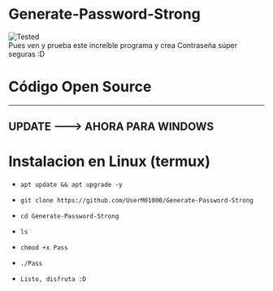 # Generate-Password-Strong
![Tested]
<br>
Pues ven y prueba este increíble programa y crea 
Contraseña súper seguras :D
<br>
# Código Open Source
---
UPDATE ---> AHORA PARA WINDOWS
---
# Instalacion en Linux (termux)

* `apt update && apt upgrade -y`

* `git clone https://github.com/UserM01000/Generate-Password-Strong`

* `cd Generate-Password-Strong`

* `ls`

* `chmod +x Pass`

* `./Pass`

* `Listo, disfruta :D`

<!-- XD -->
[tested]:https://img.shields.io/badge/Tested%3A-Windows%20%26%20Termux-blue

